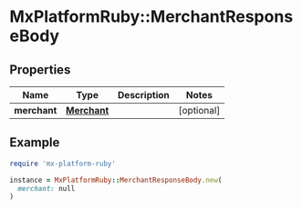 # MxPlatformRuby::MerchantResponseBody

## Properties

| Name | Type | Description | Notes |
| ---- | ---- | ----------- | ----- |
| **merchant** | [**Merchant**](Merchant.md) |  | [optional] |

## Example

```ruby
require 'mx-platform-ruby'

instance = MxPlatformRuby::MerchantResponseBody.new(
  merchant: null
)
```

